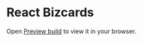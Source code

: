 # React Bizcards

Open [Preview build](https://daniel-krich.github.io/react-bizcards/) to view it in your browser.